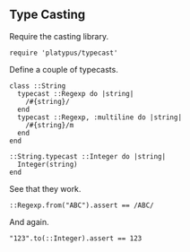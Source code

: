 ## Type Casting

Require the casting library.

    require 'platypus/typecast'

Define a couple of typecasts.

    class ::String
      typecast ::Regexp do |string|
        /#{string}/
      end
      typecast ::Regexp, :multiline do |string|
        /#{string}/m
      end
    end

    ::String.typecast ::Integer do |string|
      Integer(string)
    end

See that they work.

    ::Regexp.from("ABC").assert == /ABC/

And again.

    "123".to(::Integer).assert == 123

